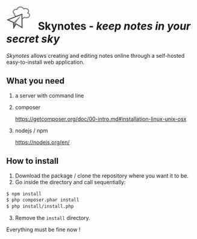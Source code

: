 # ![](logo/logo-large.png) &nbsp; Skynotes - *keep notes in your secret sky*

*Skynotes* allows creating and editing notes online
through a self-hosted easy-to-install web application.

## What you need

1. a server with command line
2. composer

    https://getcomposer.org/doc/00-intro.md#installation-linux-unix-osx
3. nodejs / npm

    https://nodejs.org/en/


## How to install

1. Download the package / clone the repository where you want it to be.
2. Go inside the directory and call sequentially:
```bash
$ npm install
$ php composer.phar install
$ php install/install.php
```
3. Remove the `install` directory.

Everything must be fine now ! 
